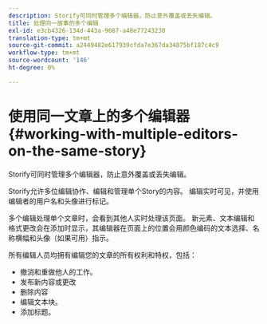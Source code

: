 ```yaml
---
description: Storify可同时管理多个编辑器，防止意外覆盖或丢失编辑。
title: 处理同一故事的多个编辑
exl-id: e3cb4326-134d-443a-9087-a48e77243230
translation-type: tm+mt
source-git-commit: a2449482e617939cfda7e367da34875bf187c4c9
workflow-type: tm+mt
source-wordcount: '146'
ht-degree: 0%

---
```


# 使用同一文章上的多个编辑器{#working-with-multiple-editors-on-the-same-story}

Storify可同时管理多个编辑器，防止意外覆盖或丢失编辑。

Storify允许多位编辑协作、编辑和管理单个Story的内容。 编辑实时可见，并使用编辑者的用户名和头像进行标记。

多个编辑处理单个文章时，会看到其他人实时处理该页面。 新元素、文本编辑和格式更改会在添加时显示，其编辑器在页面上的位置会用颜色编码的文本选择、名称横幅和头像（如果可用）指示。

所有编辑人员均拥有编辑您的文章的所有权利和特权，包括：

* 撤消和重做他人的工作。
* 发布新内容或更改
* 删除内容
* 编辑文本块。
* 添加标题。
